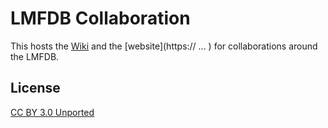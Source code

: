 LMFDB Collaboration
===================

This hosts the [Wiki](https://github.com/LMFDB/lmfdb-collab/wiki)
and the [website](https:// ... )
for collaborations around the LMFDB.

License
-------

[CC BY 3.0 Unported](http://creativecommons.org/licenses/by/3.0/)
